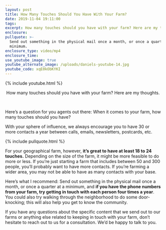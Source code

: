 ```yaml
---
layout: post
title: How Many Touches Should You Have With Your Farm?
date: 2019-11-04 19:11:00
tags:
excerpt: How many touches should you have with your farm? Here are my thoughts.
enclosure:
pullquote: >-
  Send out something in the physical mail once a month, or once a quarter at a
  minimum.
enclosure_type: video/mp4
enclosure_time:
use_youtube_image: true
youtube_alternate_image: /uploads/daniels-youtube-14.jpg
youtube_code: xqE0kObKYKI
---
```


{% include youtube.html %}

<center>How many touches should you have with your farm? Here are my thoughts.</center>

&nbsp;

Here’s a question for you agents out there: When it comes to your farm, how many touches should you have?

With your sphere of influence, we always encourage you to have 30 or more contacts a year between calls, emails, newsletters, postcards, etc.

{% include pullquote.html %}

For your geographical farm, however, **it’s great to have at least 18 to 24 touches.** Depending on the size of the farm, it might be more feasible to do more or less. If you’re just starting a farm that includes between 50 and 300 people, you’ll probably want to have more contacts. If you’re farming a wider area, you may not be able to have as many contacts with your base.

Here’s what I recommend: Send out something in the physical mail once a month, or once a quarter at a minimum, and **if you have the phone numbers from your farm, try getting in touch with each person four times a year**. You could also try walking through the neighborhood to do some door-knocking; this will also help you get to know the community.

If you have any questions about the specific content that we send out to our farms or anything else related to keeping in touch with your farm, don’t hesitate to reach out to us for a consultation. We’d be happy to talk to you.